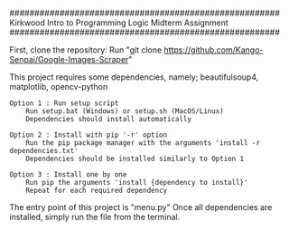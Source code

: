 ######################################################
Kirkwood Intro to Programming Logic Midterm Assignment
######################################################

First, clone the repository:
    Run "git clone https://github.com/Kango-Senpai/Google-Images-Scraper"

This project requires some dependencies, namely;
    beautifulsoup4,
    matplotlib,
    opencv-python

    Option 1 : Run setup script
        Run setup.bat (Windows) or setup.sh (MacOS/Linux)
        Dependencies should install automatically

    Option 2 : Install with pip '-r' option
        Run the pip package manager with the arguments 'install -r dependencies.txt'
        Dependencies should be installed similarly to Option 1

    Option 3 : Install one by one
        Run pip the arguments 'install {dependency to install}'
        Repeat for each required dependency

The entry point of this project is "menu.py"
Once all dependencies are installed, simply run the file from the terminal.